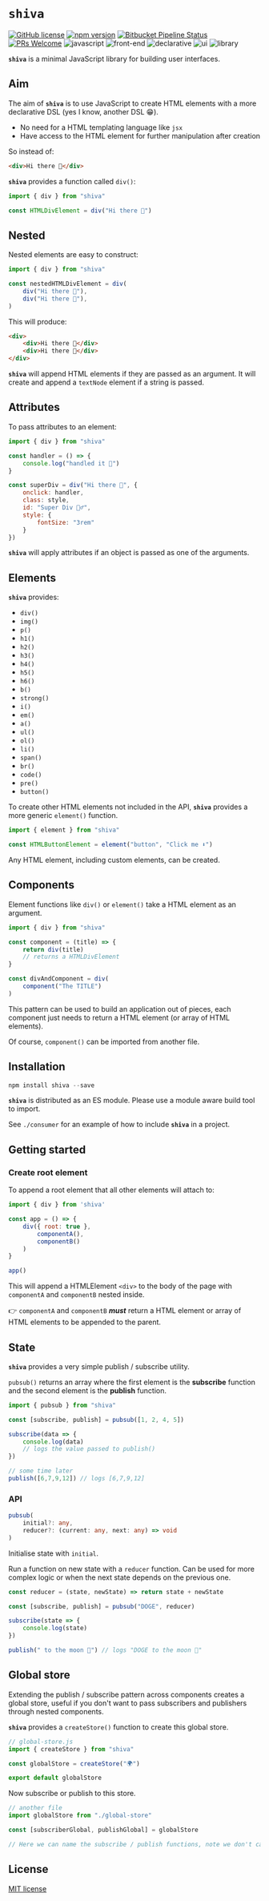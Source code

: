 # `shiva`

[![GitHub license](https://img.shields.io/badge/license-MIT-blue.svg)](https://bitbucket.org/gabrielmccallin/shiva/blob/master/LICENSE) [![npm version](https://img.shields.io/npm/v/shiva.svg?style=flat)](https://www.npmjs.com/package/shiva "View this project on npm") [![Bitbucket Pipeline Status](https://img.shields.io/badge/pipeline-passing-green.svg)](https://bitbucket.org/gabrielmccallin/shiva/addon/pipelines/home#!/results/branch/master/page/1) [![PRs Welcome](https://img.shields.io/badge/PRs-welcome-brightgreen.svg)](https://bitbucket.org/gabrielmccallin/shiva)
![javascript](https://img.shields.io/badge/-javascript-informational.svg) ![front-end](https://img.shields.io/badge/-frontend-informational.svg) ![declarative](https://img.shields.io/badge/-declarative-informational.svg) ![ui](https://img.shields.io/badge/-ui-informational.svg) ![library](https://img.shields.io/badge/-library-informational.svg)

**`shiva`** is a minimal JavaScript library for building user interfaces.

## Aim

The aim of **`shiva`** is to use JavaScript to create HTML elements with a more declarative DSL (yes I know, another DSL 😁).

- No need for a HTML templating language like `jsx`
- Have access to the HTML element for further manipulation after creation

So instead of:

```html
<div>Hi there 👋</div>
```

**`shiva`** provides a function called `div()`:

```javascript
import { div } from "shiva"

const HTMLDivElement = div("Hi there 👋")
```

## Nested

Nested elements are easy to construct:

```javascript
import { div } from "shiva"

const nestedHTMLDivElement = div(
    div("Hi there 👋"),
    div("Hi there 👋"),
)
```

This will produce:

```html
<div>
    <div>Hi there 👋</div>
    <div>Hi there 👋</div>
</div>
```

**`shiva`** will append HTML elements if they are passed as an argument. It will create and append a `textNode` element if a string is passed.

## Attributes

To pass attributes to an element:

```javascript
import { div } from "shiva"

const handler = () => {
    console.log("handled it 👊")
}

const superDiv = div("Hi there 👋", { 
    onclick: handler,
    class: style,
    id: "Super Div 🦸‍♂️",
    style: {
        fontSize: "3rem"
    }
})
```

**`shiva`** will apply attributes if an object is passed as one of the arguments.

## Elements

**`shiva`** provides:

- `div()`
- `img()`
- `p()`
- `h1()`
- `h2()`
- `h3()`
- `h4()`
- `h5()`
- `h6()`
- `b()`
- `strong()`
- `i()`
- `em()`
- `a()`
- `ul()`
- `ol()`
- `li()`
- `span()`
- `br()`
- `code()`
- `pre()`
- `button()`

To create other HTML elements not included in the API,  **`shiva`** provides a more generic `element()` function.

```javascript
import { element } from "shiva"

const HTMLButtonElement = element("button", "Click me ⬇️")
```

Any HTML element, including custom elements, can be created.

## Components

Element functions like `div()` or `element()` take a HTML element as an argument.

```javascript
import { div } from "shiva"

const component = (title) => {
    return div(title) 
    // returns a HTMLDivElement
}

const divAndComponent = div(
    component("The TITLE")
)
```

This pattern can be used to build an application out of pieces, each component just needs to return a HTML element (or array of HTML elements).

Of course, `component()` can be imported from another file.

## Installation

```javascript
npm install shiva --save
```

**`shiva`** is distributed as an ES module. Please use a module aware build tool to import.

See `./consumer` for an example of how to include **`shiva`** in a project.

## Getting started

### Create root element

To append a root element that all other elements will attach to:

```javascript
import { div } from 'shiva'

const app = () => {
    div({ root: true }, 
        componentA(),
        componentB()
    )
}

app()
```

This will append a HTMLElement `<div>` to the body of the page with `componentA` and `componentB` nested inside.  

👉 `componentA` and `componentB` **_must_** return a HTML element or array of HTML elements to be appended to the parent.

## State

**`shiva`** provides a very simple publish / subscribe utility.

`pubsub()` returns an array where the first element is the **subscribe** function and the second element is the **publish** function.

```javascript
import { pubsub } from "shiva"

const [subscribe, publish] = pubsub([1, 2, 4, 5])

subscribe(data => {
    console.log(data)
    // logs the value passed to publish()
})

// some time later
publish([6,7,9,12]) // logs [6,7,9,12]
```

### API

```typescript
pubsub(
    initial?: any,
    reducer?: (current: any, next: any) => void
)
```

Initialise state with `initial`.

Run a function on new state with a `reducer` function. Can be used for more complex logic or when the next state depends on the previous one.

```javascript
const reducer = (state, newState) => return state + newState

const [subscribe, publish] = pubsub("DOGE", reducer)

subscribe(state => {
    console.log(state)
})

publish(" to the moon 🚀") // logs "DOGE to the moon 🚀" 
```

## Global store

Extending the publish / subscribe pattern across components creates a global store, useful if you don't want to pass subscribers and publishers through nested components.

**`shiva`** provides a `createStore()` function to create this global store.

```javascript
// global-store.js
import { createStore } from "shiva"

const globalStore = createStore("🌍")

export default globalStore
```

Now subscribe or publish to this store.

```javascript
// another file
import globalStore from "./global-store"

const [subscriberGlobal, publishGlobal] = globalStore

// Here we can name the subscribe / publish functions, note we don't call the globalStore, it is already a subscribe / publish tuple.
```

## License

[MIT license](./LICENSE)
